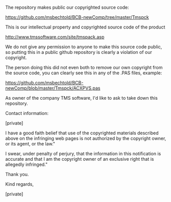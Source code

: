 The repository makes public our copyrighted source code:

https://github.com/msbechtold/BCB-newComp/tree/master/Tmspck

This is our intellectual property and copyrighted source code of the product

http://www.tmssoftware.com/site/tmspack.asp

We do not give any permission to anyone to make this source code public, so
putting this in a public github repository is clearly a violation of our
copyright.

The person doing this did not even both to remove our own copyright from the
source code, you can clearly see this in any of the .PAS files, example:

https://github.com/msbechtold/BCB-newComp/blob/master/Tmspck/ACXPVS.pas

As owner of the company TMS software, I'd like to ask to take down this
repository.

Contact information:

[private]

I have a good faith belief that use of the copyrighted materials described
above on the infringing web pages is not authorized by the copyright owner,
or its agent, or the law."

I swear, under penalty of perjury, that the information in this notification
is accurate and that I am the copyright owner of an exclusive right that is
allegedly infringed."

Thank you.

Kind regards,

[private]
